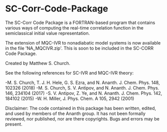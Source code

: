 # SC-Corr-Code-Package
The SC-Corr Code Package is a FORTRAN-based program that contains various ways of computing the real-time correlation function in the semiclassical initial value representation.

The extension of MQC-IVR to nonadiabatic model systems is now available in the file 'NA_MQCIVR.zip'. This is soon to be included in the SC-CORR Code Package.

Created by Matthew S. Church.

See the following references for SC-IVR and MQC-IVR theory:

-M. S. Church, T. J. H. Hele, G. S. Ezra, and N. Ananth. J. Chem. Phys. 148, 102326 (2018)
-M. S. Church, S. V. Antipov, and N. Ananth. J. Chem. Phys. 146, 234104 (2017)
-S. V. Antipov, Z. Ye, and N. Ananth. J. Chem. Phys. 142, 184102 (2015)
-W. H. Miller, J. Phys. Chem. A 105, 2942 (2001)

Disclaimer: The code contained in this package has been written, edited, and used by members of the Ananth group. It has not been formally reviewed, nor published, nor are there copyrights. Bugs and errors may be present.
